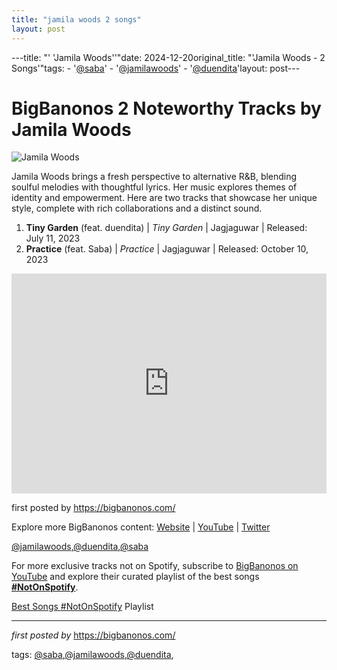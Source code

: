```yaml
---
title: "jamila woods 2 songs"
layout: post
---
```

---title: "' 'Jamila Woods''"date: 2024-12-20original_title: "'Jamila Woods - 2 Songs'"tags:  - '[@saba](/tags/saba/)'  - '[@jamilawoods](/tags/jamilawoods/)'  - '[@duendita](/tags/duendita/)'layout: post---<h1>BigBanonos 2 Noteworthy Tracks by Jamila Woods</h1><img src="https://images.squarespace-cdn.com/content/v1/564c1b22e4b05fdef9fb17d1/1728593100088-FBL0DXY89RXK0PLWW3L4/Jamila+Woods+Headshot+4.jpg?format=2500w" alt="Jamila Woods"> <p>Jamila Woods brings a fresh perspective to alternative R&B, blending soulful melodies with thoughtful lyrics. Her music explores themes of identity and empowerment. Here are two tracks that showcase her unique style, complete with rich collaborations and a distinct sound.</p> <ol> <li><strong>Tiny Garden</strong> (feat. duendita) | <em>Tiny Garden</em> | Jagjaguwar | Released: July 11, 2023</li> <li><strong>Practice</strong> (feat. Saba) | <em>Practice</em> | Jagjaguwar | Released: October 10, 2023</li></ol> <div> <iframe src="https://open.spotify.com/embed/playlist/0YO7DW3r5OVsDdww5DVWKg?utm_source=generator" width="100%" height="352" frameborder="0" allowfullscreen="" allow="autoplay; clipboard-write; encrypted-media; fullscreen; picture-in-picture" loading="lazy"></iframe></div> <p>first posted by <a href="https://bigbanonos.com/">https://bigbanonos.com/</a></p> <div> <p>Explore more BigBanonos content: <a href="https://bigbanonos.com/">Website</a> | <a href="https://www.youtube.com/[@BigBanonos](/tags/BigBanonos/)">YouTube</a> | <a href="https://x.com/bigbanonos">Twitter</a></p></div> <!-- Tags --><p>[@jamilawoods](/tags/jamilawoods/),[@duendita](/tags/duendita/),[@saba](/tags/saba/)</p><!--Subscribe and Playlist Links--><div>    <p>For more exclusive tracks not on Spotify, subscribe to <a href="https://www.youtube.com/[@BigBanonos](/tags/BigBanonos/)" target="_blank">BigBanonos on YouTube</a> and explore their curated playlist of the best songs <strong>[#NotOnSpotify](/tags/NotOnSpotify/)</strong>.</p>    <p><a href="https://www.youtube.com/playlist?list=PLtuNtuTatqI0kFahUCbtbfenC_ET5O_tr" target="_blank">Best Songs [#NotOnSpotify](/tags/NotOnSpotify/) Playlist<br /></a></p></div><hr /><p><em>first posted by</em> <a href="https://bigbanonos.com/" rel="noopener" target="_new">https://bigbanonos.com/</a></p><p>tags: [@saba](/tags/saba/),[@jamilawoods](/tags/jamilawoods/),[@duendita](/tags/duendita/),</p>